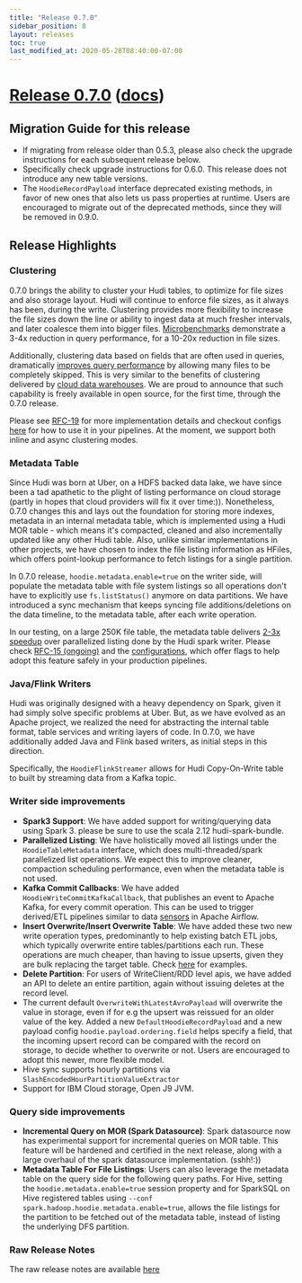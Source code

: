 ```yaml
---
title: "Release 0.7.0"
sidebar_position: 8
layout: releases
toc: true
last_modified_at: 2020-05-28T08:40:00-07:00
---
```

# [Release 0.7.0](https://github.com/apache/hudi/releases/tag/release-0.7.0) ([docs](/docs/quick-start-guide))

## Migration Guide for this release
- If migrating from release older than 0.5.3, please also check the upgrade instructions for each subsequent release below.
- Specifically check upgrade instructions for 0.6.0. This release does not introduce any new table versions.
- The `HoodieRecordPayload` interface deprecated existing methods, in favor of new ones that also lets us pass properties at runtime. Users are
encouraged to migrate out of the deprecated methods, since they will be removed in 0.9.0.

## Release Highlights

### Clustering

0.7.0 brings the ability to cluster your Hudi tables, to optimize for file sizes and also storage layout. Hudi will continue to
enforce file sizes, as it always has been, during the write. Clustering provides more flexibility to increase the file sizes 
down the line or ability to ingest data at much fresher intervals, and later coalesce them into bigger files. [Microbenchmarks](https://gist.github.com/vinothchandar/d7fa1338cddfae68390afcdfe310f94e#gistcomment-3383478)
demonstrate a 3-4x reduction in query performance, for a 10-20x reduction in file sizes.

Additionally, clustering data based on fields that are often used in queries, dramatically 
[improves query performance](https://cwiki.apache.org/confluence/display/HUDI/RFC+-+19+Clustering+data+for+freshness+and+query+performance#RFC19Clusteringdataforfreshnessandqueryperformance-PerformanceEvaluation) by allowing many files to be
completely skipped. This is very similar to the benefits of clustering delivered by [cloud data warehouses](https://docs.snowflake.com/en/user-guide/tables-clustering-micropartitions).
We are proud to announce that such capability is freely available in open source, for the first time, through the 0.7.0 release.

Please see [RFC-19](https://cwiki.apache.org/confluence/display/HUDI/RFC+-+19+Clustering+data+for+freshness+and+query+performance) for more implementation details
and checkout configs [here](/docs/configurations#clustering-configs) for how to use it in your pipelines. At the moment, we support both inline and async clustering modes.

### Metadata Table

Since Hudi was born at Uber, on a HDFS backed data lake, we have since been a tad apathetic to the plight of listing performance on cloud storage (partly in hopes that
cloud providers will fix it over time:)). Nonetheless, 0.7.0 changes this and lays out the foundation for storing more indexes, metadata in an internal metadata table, 
which is implemented using a Hudi MOR table - which means it's compacted, cleaned and also incrementally updated like any other Hudi table. Also, unlike similar 
implementations in other projects, we have chosen to index the file listing information as HFiles, which offers point-lookup performance to fetch listings for a single partition. 

In 0.7.0 release, `hoodie.metadata.enable=true` on the writer side, will populate the metadata table with file system listings
so all operations don't have to explicitly use `fs.listStatus()` anymore on data partitions. We have introduced a sync mechanism that
keeps syncing file additions/deletions on the data timeline, to the metadata table, after each write operation.

In our testing, on a large 250K file table, the metadata table delivers [2-3x speedup](https://github.com/apache/hudi/pull/2441#issuecomment-761742963) over parallelized 
listing done by the Hudi spark writer. Please check [RFC-15 (ongoing)](https://cwiki.apache.org/confluence/display/HUDI/RFC+-+15%3A+HUDI+File+Listing+and+Query+Planning+Improvements)
and the [configurations](/docs/configurations#metadata-config), which offer flags to help adopt this feature safely in your production pipelines.

### Java/Flink Writers

Hudi was originally designed with a heavy dependency on Spark, given it had simply solve specific problems at Uber. But, as we have evolved as an Apache 
project, we realized the need for abstracting the internal table format, table services and writing layers of code. In 0.7.0, we have additionally added
Java and Flink based writers, as initial steps in this direction.

Specifically, the `HoodieFlinkStreamer` allows for Hudi Copy-On-Write table to built by streaming data from a Kafka topic.

### Writer side improvements

- **Spark3 Support**: We have added support for writing/querying data using Spark 3. please be sure to use the scala 2.12 hudi-spark-bundle.
- **Parallelized Listing**: We have holistically moved all listings under the `HoodieTableMetadata` interface, which does multi-threaded/spark parallelized list operations. 
  We expect this to improve cleaner, compaction scheduling performance, even when the metadata table is not used.
- **Kafka Commit Callbacks**: We have added `HoodieWriteCommitKafkaCallback`, that publishes an event to Apache Kafka, for every commit operation. This can be used to trigger
  derived/ETL pipelines similar to data [sensors](https://airflow.apache.org/docs/apache-airflow/stable/_api/airflow/sensors/index) in Apache Airflow.
- **Insert Overwrite/Insert Overwrite Table**: We have added these two new write operation types, predominantly to help existing batch ETL jobs, which typically overwrite entire 
  tables/partitions each run. These operations are much cheaper, than having to issue upserts, given they are bulk replacing the target table.
  Check [here](/docs/quick-start-guide#insert-overwrite-table) for examples.
- **Delete Partition**: For users of WriteClient/RDD level apis, we have added an API to delete an entire partition, again without issuing deletes at the record level.
- The current default `OverwriteWithLatestAvroPayload` will overwrite the value in storage, even if for e.g the upsert was reissued for an older value of the key.
  Added a new `DefaultHoodieRecordPayload` and a new payload config `hoodie.payload.ordering.field` helps specify a field, that the incoming upsert record can be compared with
  the record on storage, to decide whether to overwrite or not. Users are encouraged to adopt this newer, more flexible model.
- Hive sync supports hourly partitions via `SlashEncodedHourPartitionValueExtractor`
- Support for IBM Cloud storage, Open J9 JVM.

### Query side improvements

- **Incremental Query on MOR (Spark Datasource)**: Spark datasource now has experimental support for incremental queries on MOR table. This feature will be hardened and certified 
   in the next release, along with a large overhaul of the spark datasource implementation. (sshh!:))
- **Metadata Table For File Listings**: Users can also leverage the metadata table on the query side for the following query paths. For Hive, setting the `hoodie.metadata.enable=true` session
property and for SparkSQL on Hive registered tables using `--conf spark.hadoop.hoodie.metadata.enable=true`, allows the file listings for the partition to be fetched out of the metadata
  table, instead of listing the underlying DFS partition.

### Raw Release Notes
The raw release notes are available [here](https://issues.apache.org/jira/secure/ReleaseNote.jspa?projectId=12322822&version=12348721)
